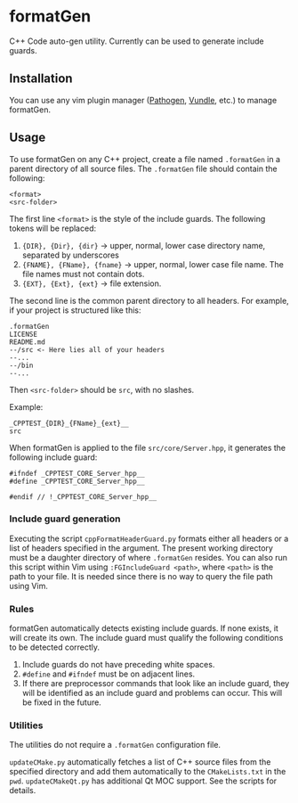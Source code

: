# formatGen
C++ Code auto-gen utility. Currently can be used to generate include guards.

## Installation

You can use any vim plugin manager ([Pathogen](
https://github.com/tpope/vim-pathogen),
[Vundle](https://github.com/VundleVim/Vundle.vim), etc.) to manage formatGen.

## Usage

To use formatGen on any C++ project, create a file named `.formatGen` in a
parent directory of all source files. The `.formatGen` file should contain the
following:
```
<format>
<src-folder>
```
The first line `<format>` is the style of the include guards. The following
tokens will be replaced:

1. `{DIR}, {Dir}, {dir}` -> upper, normal, lower case directory name, separated
by underscores
2. `{FNAME}, {FName}, {fname}` -> upper, normal, lower case file name. The file
names must not contain dots.
3. `{EXT}, {Ext}, {ext}` -> file extension.

The second line is the common parent directory to all headers. For example, if
your project is structured like this:
```
.formatGen
LICENSE
README.md
--/src <- Here lies all of your headers
--...
--/bin
--...
```
Then `<src-folder>` should be `src`, with no slashes.

Example:
```
_CPPTEST_{DIR}_{FName}_{ext}__
src
```
When formatGen is applied to the file `src/core/Server.hpp`, it generates the
following include guard:
```
#ifndef _CPPTEST_CORE_Server_hpp__
#define _CPPTEST_CORE_Server_hpp__

#endif // !_CPPTEST_CORE_Server_hpp__
```

### Include guard generation

Executing the script `cppFormatHeaderGuard.py` formats either all headers or a
list of headers specified in the argument. The present working directory must
be a daughter directory of where `.formatGen` resides.
You can also run this script within Vim using `:FGIncludeGuard <path>`, where
`<path>` is the path to your file. It is needed since there is no way to query
the file path using Vim.

### Rules

formatGen automatically detects existing include guards. If none exists, it
will create its own. The include guard must qualify the following conditions to
be detected correctly.

1. Include guards do not have preceding white spaces.
2. `#define` and `#ifndef` must be on adjacent lines.
3. If there are preprocessor commands that look like an include guard, they
will be identified as an include guard and problems can occur. This will be
fixed in the future.

### Utilities

The utilities do not require a `.formatGen` configuration file.

`updateCMake.py` automatically fetches a list of C++ source files from the
specified directory and add them automatically to the `CMakeLists.txt` in the
`pwd`. `updateCMakeQt.py` has additional Qt MOC support. See the scripts for
details.
